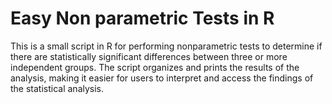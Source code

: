 # Easy Non parametric Tests in R
This is a small script in R for performing nonparametric tests to determine 
if there are statistically significant differences between three or more independent groups. 
The script organizes and prints the results of the analysis, making it easier for users to 
interpret and access the findings of the statistical analysis.
